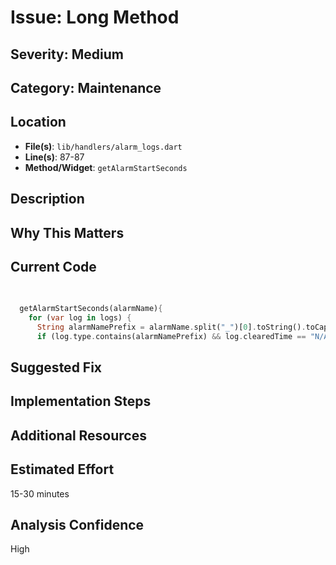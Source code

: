 # Issue: Long Method

## Severity: Medium

## Category: Maintenance

## Location
- **File(s)**: `lib/handlers/alarm_logs.dart`
- **Line(s)**: 87-87
- **Method/Widget**: `getAlarmStartSeconds`

## Description


## Why This Matters


## Current Code
```dart
  
  
  getAlarmStartSeconds(alarmName){
    for (var log in logs) {
      String alarmNamePrefix = alarmName.split("_")[0].toString().toCapital();
      if (log.type.contains(alarmNamePrefix) && log.clearedTime == "N/A") {
```

## Suggested Fix


## Implementation Steps


## Additional Resources


## Estimated Effort
15-30 minutes

## Analysis Confidence
High
